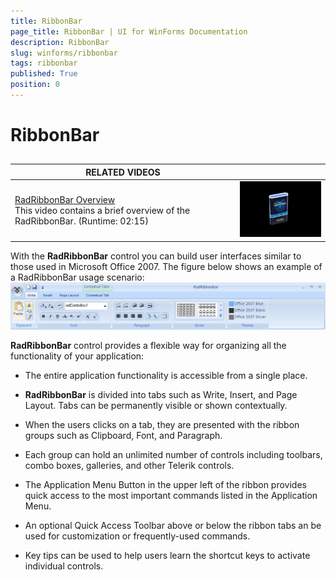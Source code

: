```yaml
---
title: RibbonBar
page_title: RibbonBar | UI for WinForms Documentation
description: RibbonBar
slug: winforms/ribbonbar
tags: ribbonbar
published: True
position: 0
---
```


# RibbonBar



## 


| RELATED VIDEOS |  |
| ------ | ------ |
|[RadRibbonBar Overview](http://tv.telerik.com/winforms/radribbonbar/radribbonbar-overview)<br>This video contains a brief overview of the RadRibbonBar. (Runtime: 02:15)|![overview-video 001](images/overview-video001.png)|

With the __RadRibbonBar__ control you can build user interfaces similar to those used in Microsoft Office 2007. The figure below shows an example of a RadRibbonBar usage scenario: <br>![ribbonbar-overview 001](images/ribbonbar-overview001.jpg)

__RadRibbonBar__ control provides a flexible way for organizing all the functionality of your application:
        
* The entire application functionality is accessible from a single place.

* __RadRibbonBar__ is divided into tabs such as Write, Insert, and Page Layout. Tabs can be permanently visible or shown contextually.

* When the users clicks on a tab, they are presented with the ribbon groups such as Clipboard, Font, and Paragraph.

* Each group can hold an unlimited number of controls including toolbars, combo boxes, galleries, and other Telerik controls.

* The Application Menu Button in the upper left of the ribbon provides quick access to the most important commands listed in the Application Menu.
            

* An optional Quick Access Toolbar above or below the ribbon tabs an be used for customization or frequently-used commands.

* Key tips can be used to help users learn the shortcut keys to activate individual controls.
